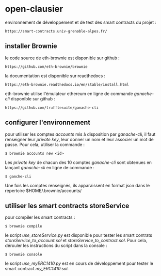 # open-clausier

environnement de développement et de test des smart contracts du projet :

	https://smart-contracts.univ-grenoble-alpes.fr/

## installer Brownie

le code source de eth-brownie est disponible sur github :

	https://github.com/eth-brownie/brownie

la documentation est disponible sur readthedocs :

	https://eth-brownie.readthedocs.io/en/stable/install.html

eth-brownie utilise l'émulateur ethereum en ligne de commande *ganache-cli* disponible sur github :

	https://github.com/trufflesuite/ganache-cli

## configurer l'environnement

pour utiliser les comptes *accounts* mis à disposition par *ganache-cli*, il faut renseigner leur *private key*, leur donner un nom et leur associer un mot de passe. Pour cela, utiliser la commande :

	$ brownie accounts new <id>

Les *private key* de chacun des 10 comptes *ganache-cli* sont obtenues en lançant *ganache-cli* en ligne de commande :

	$ ganche-cli

Une fois les comptes renseignés, ils apparaissent en format json dans le répertoire $HOME/.brownie/accounts/



## utiliser les smart contracts storeService

pour compiler les smart contracts :

	$ brownie compile

le script *use_storeService.py* est disponible pour tester les smart contrats *storeService_to_account.sol* et *storeService_to_contract.sol*. Pour cela, dérouler les instructions du script dans la console :

	$ brownie console

le script *use_myERC1410.py* est en cours de développement pour tester le smart contract *my_ERC1410.sol*.


